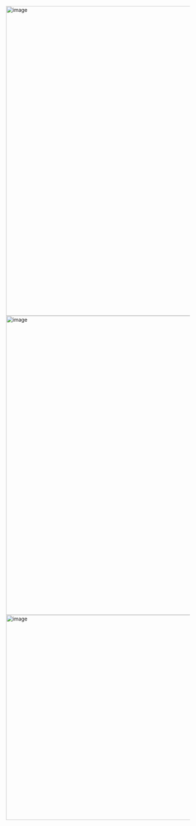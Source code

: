 <img width="967" height="846" alt="image" src="https://github.com/user-attachments/assets/a66e29dd-a713-4d57-a660-e1c836379d56" />

<img width="993" height="817" alt="image" src="https://github.com/user-attachments/assets/4363930d-b4f4-47bb-8c09-350e16cf0169" />

<img width="1166" height="560" alt="image" src="https://github.com/user-attachments/assets/6ca67ced-1f3f-41dd-bf78-23ccfaf443d2" />

